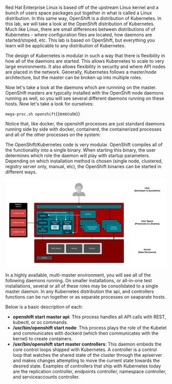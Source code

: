 Red Hat Enterprise Linux is based off of the upstream Linux kernel and a bunch of users space packages put together in what is called a Linux distribution. In this same way, OpenShift is a distribution of Kubernetes. In this lab, we will take a look at the OpenShift distribution of Kubernetes. Much like Linux, there are small differences between distributions of of Kubernetes - where configuration files are located, how daemons are started/stoped, etc. This lab is based on OpenShift, but everything you learn will be applicable to any distribution of Kubernetes.

The design of Kubernetes is modular in such a way that there is flexibility in how all of the daemons are started. This allows Kubernetes to scale to very large environments. It also allows flexibility in security and where API nodes are placed in the network. Generally, Kubernetes follows a master/node architecture, but the master can be broken up into multiple roles.

Now let's take a look at the daemons which are runnning on the master. OpenShift masters are typically installed with the OpenShift node daemons running as well, so you will see several different daemons running on these hosts. Now let's take a look for ourselves:

``mega-proc.sh openshift``{{execute}}

Notice that, like docker, the openshift processes are just standard daemons running side by side with docker, containerd, the containerized processes and all of the other processes on the system:

The OpenShift/Kubernetes code is very modular. OpenShift compiles all of the functionality into a single binary. When starting this binary, the user determines which role the daemon will play with startup parameters. Depending on which installation method is chosen (single node, clustered, registry server only, manual, etc), the OpenShift binaries can be started in different ways.

![Container Libraries](../../assets/intro-openshift/container-internals-lab-1/04-multi-host-toolchain.png)

In a highly available, multi-master environment, you will see all of the following daemons running. On smaller installations, or all-in-one test installations, several or all of these roles may be consolidated to a single master daemon. In any Kubernetes distribution the api, and controllers functions can be run together or as separate processes on seaparate hosts.

Below is a basic description of each:

- **openshift start master api**: This process handles all API calls with REST, kubectl, or oc commands.
- **/usr/bin/openshift start node**: This process plays the role of the Kubelet and communicates with dockerd (which then communicates with the kernel) to create containers.
- **/usr/bin/openshift start master controllers**: This daemon embeds the core control loops shipped with Kubernetes. A controller is a control loop that watches the shared state of the cluster through the apiserver and makes changes attempting to move the current state towards the desired state. Examples of controllers that ship with Kubernetes today are the replication controller, endpoints controller, namespace controller, and serviceaccounts controller.
